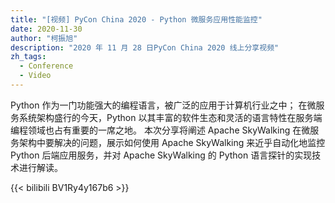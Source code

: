 ```yaml
---
title: "[视频] PyCon China 2020 - Python 微服务应用性能监控"
date: 2020-11-30
author: "柯振旭"
description: "2020 年 11 月 28 日PyCon China 2020 线上分享视频"
zh_tags:
  - Conference
  - Video
---
```


Python 作为一门功能强大的编程语言，被广泛的应用于计算机行业之中； 在微服务系统架构盛行的今天，Python 以其丰富的软件生态和灵活的语言特性在服务端编程领域也占有重要的一席之地。 本次分享将阐述 Apache SkyWalking 在微服务架构中要解决的问题，展示如何使用 Apache SkyWalking 来近乎自动化地监控 Python 后端应用服务，并对 Apache SkyWalking 的 Python 语言探针的实现技术进行解读。

{{< bilibili BV1Ry4y167b6 >}}
